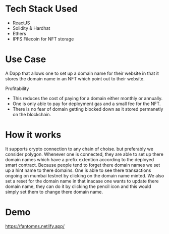 # Tech Stack Used
 - ReactJS
 - Solidity & Hardhat 
 - Ethers
 - IPFS Filecoin for NFT storage

# Use Case
A Dapp that allows one to set up a domain name for their website in that it stores the domain name in an NFT which point out to their website.

Profitability
- This reduces the cost of paying for a domain either monthly or annually. 
- One is only able to pay for deployment gas and a small fee for the NFT.
- There is no fear of domain getting blocked down as it stored permanetly on the blockchain.

# How it works
It supports crypto connection to any chain of choise. but preferably we consider polygon.
Whenever one is connected, they are able to set up there domain names which have a prefix extention according to the deployed smart contract.
Because people tend to forget there domain names we set up a hint name to there domains.
One is able to see there transactions ongoing on mumbai testnet by clicking on the domain name minted.
We also set a reset for the domain name in that inacase one wants to update there domain name, they can do it by clicking the pencil icon and this would simply set them to change there domain name.

# Demo
https://fantomns.netlify.app/
